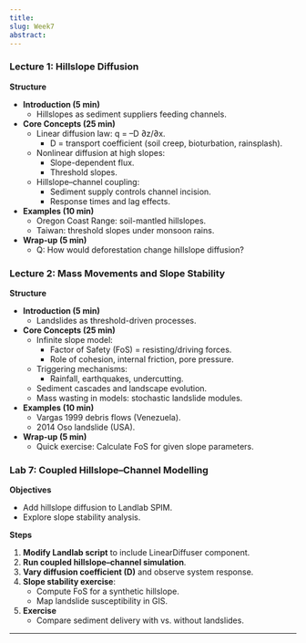 ```yaml
---
title: 
slug: Week7
abstract:
---
```


### Lecture 1: Hillslope Diffusion
**Structure**
- **Introduction (5 min)**
  - Hillslopes as sediment suppliers feeding channels.
- **Core Concepts (25 min)**
  - Linear diffusion law: q = –D ∂z/∂x.
    - D = transport coefficient (soil creep, bioturbation, rainsplash).
  - Nonlinear diffusion at high slopes:
    - Slope-dependent flux.
    - Threshold slopes.
  - Hillslope–channel coupling:
    - Sediment supply controls channel incision.
    - Response times and lag effects.
- **Examples (10 min)**
  - Oregon Coast Range: soil-mantled hillslopes.
  - Taiwan: threshold slopes under monsoon rains.
- **Wrap-up (5 min)**
  - Q: How would deforestation change hillslope diffusion?

### Lecture 2: Mass Movements and Slope Stability
**Structure**
- **Introduction (5 min)**
  - Landslides as threshold-driven processes.
- **Core Concepts (25 min)**
  - Infinite slope model:
    - Factor of Safety (FoS) = resisting/driving forces.
    - Role of cohesion, internal friction, pore pressure.
  - Triggering mechanisms:
    - Rainfall, earthquakes, undercutting.
  - Sediment cascades and landscape evolution.
  - Mass wasting in models: stochastic landslide modules.
- **Examples (10 min)**
  - Vargas 1999 debris flows (Venezuela).
  - 2014 Oso landslide (USA).
- **Wrap-up (5 min)**
  - Quick exercise: Calculate FoS for given slope parameters.

### Lab 7: Coupled Hillslope–Channel Modelling
**Objectives**
- Add hillslope diffusion to Landlab SPIM.
- Explore slope stability analysis.

**Steps**
1. **Modify Landlab script** to include LinearDiffuser component.
2. **Run coupled hillslope–channel simulation**.
3. **Vary diffusion coefficient (D)** and observe system response.
4. **Slope stability exercise**:
   - Compute FoS for a synthetic hillslope.
   - Map landslide susceptibility in GIS.
5. **Exercise**
   - Compare sediment delivery with vs. without landslides.

---